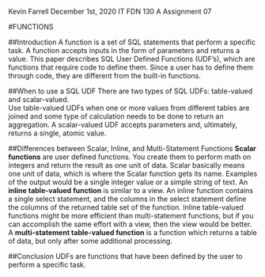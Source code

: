 Kevin Farrell
December 1st, 2020
IT FDN 130 A
Assignment 07



#FUNCTIONS

##Introduction
A function is a set of SQL statements that perform a specific task. A function accepts inputs in the form of parameters and returns a value. 
This paper describes SQL User Defined Functions (UDF’s), which are functions that require code to define them.  Since a user has to define them through code, they are different from the built-in functions. 

##When to use a SQL UDF
There are two types of SQL UDFs: table-valued and scalar-valued.  
Use table-valued UDFs when one or more values from different tables are joined and some type of calculation needs to be done to return an aggregation. A scalar-valued UDF accepts parameters and, ultimately, returns a single, atomic value.

##Differences between Scalar, Inline, and Multi-Statement Functions
**Scalar functions** are user defined functions.  You create them to perform math on integers and return the result as one unit of data.  Scalar basically means one unit of data, which is where the Scalar function gets its name.  Examples of the output would be a single integer value or a simple string of text.
An **inline table-valued function** is similar to a view.  An inline function contains a single select statement, and the columns in the select statement define the columns of the returned table set of the function. Inline table-valued functions might be more efficient than multi-statement functions, but if you can accomplish the same effort with a view, then the view would be better.
A **multi-statement table-valued function** is a function which returns a table of data, but only after some additional processing. 

##Conclusion
UDFs are functions that have been defined by the user to perform a specific task.  
